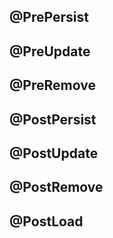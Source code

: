 
## @PrePersist 
## @PreUpdate
## @PreRemove
## @PostPersist
## @PostUpdate
## @PostRemove
## @PostLoad

